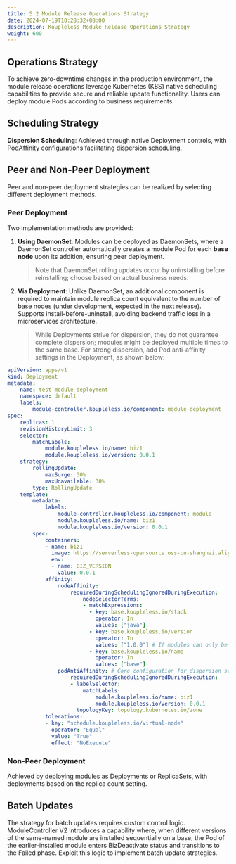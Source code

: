 ```yaml
---
title: 5.2 Module Release Operations Strategy
date: 2024-07-19T10:28:32+08:00
description: Koupleless Module Release Operations Strategy
weight: 600
---
```


## Operations Strategy

To achieve zero-downtime changes in the production environment, the module release operations leverage Kubernetes (K8S) native scheduling capabilities to provide secure and reliable update functionality. Users can deploy module Pods according to business requirements.

## Scheduling Strategy

**Dispersion Scheduling**: Achieved through native Deployment controls, with PodAffinity configurations facilitating dispersion scheduling.

## Peer and Non-Peer Deployment

Peer and non-peer deployment strategies can be realized by selecting different deployment methods.

### Peer Deployment

Two implementation methods are provided:

1. **Using DaemonSet**: Modules can be deployed as DaemonSets, where a DaemonSet controller automatically creates a module Pod for each **base node** upon its addition, ensuring peer deployment.
   > Note that DaemonSet rolling updates occur by uninstalling before reinstalling; choose based on actual business needs.

2. **Via Deployment**: Unlike DaemonSet, an additional component is required to maintain module replica count equivalent to the number of base nodes (under development, expected in the next release). Supports install-before-uninstall, avoiding backend traffic loss in a microservices architecture.
   > While Deployments strive for dispersion, they do not guarantee complete dispersion; modules might be deployed multiple times to the same base. For strong dispersion, add Pod anti-affinity settings in the Deployment, as shown below:

```yaml
apiVersion: apps/v1
kind: Deployment
metadata:
    name: test-module-deployment
    namespace: default
    labels:
        module-controller.koupleless.io/component: module-deployment
spec:
    replicas: 1
    revisionHistoryLimit: 3
    selector:
        matchLabels:
            module.koupleless.io/name: biz1
            module.koupleless.io/version: 0.0.1
    strategy:
        rollingUpdate:
            maxSurge: 30%
            maxUnavailable: 30%
        type: RollingUpdate
    template:
        metadata:
            labels:
                module-controller.koupleless.io/component: module
                module.koupleless.io/name: biz1
                module.koupleless.io/version: 0.0.1
        spec:
            containers:
            - name: biz1
              image: https://serverless-opensource.oss-cn-shanghai.aliyuncs.com/module-packages/test_modules/biz1-0.0.1-ark-biz.jar
              env:
              - name: BIZ_VERSION
                value: 0.0.1
            affinity:
                nodeAffinity:
                    requiredDuringSchedulingIgnoredDuringExecution:
                        nodeSelectorTerms:
                        - matchExpressions:
                          - key: base.koupleless.io/stack
                            operator: In
                            values: ["java"]
                          - key: base.koupleless.io/version
                            operator: In
                            values: ["1.0.0"] # If modules can only be scheduled to specific node versions, this field is mandatory.
                          - key: base.koupleless.io/name
                            operator: In
                            values: ["base"]
                podAntiAffinity: # Core configuration for dispersion scheduling
                    requiredDuringSchedulingIgnoredDuringExecution:
                    - labelSelector:
                        matchLabels:
                            module.koupleless.io/name: biz1
                            module.koupleless.io/version: 0.0.1
                      topologyKey: topology.kubernetes.io/zone
            tolerations:
            - key: "schedule.koupleless.io/virtual-node"
              operator: "Equal"
              value: "True"
              effect: "NoExecute"
```

### Non-Peer Deployment

Achieved by deploying modules as Deployments or ReplicaSets, with deployments based on the replica count setting.

## Batch Updates

The strategy for batch updates requires custom control logic. ModuleController V2 introduces a capability where, when different versions of the same-named module are installed sequentially on a base, the Pod of the earlier-installed module enters BizDeactivate status and transitions to the Failed phase. Exploit this logic to implement batch update strategies.

<br/>
<br/>
